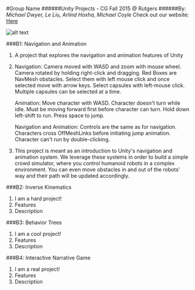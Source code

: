 #Group Name
######Unity Projects - CG Fall 2015 @ Rutgers
######By: *Michael Dwyer, Le Liu, Arlind Hoxha, Michael Coyle*
Check out our website: [Here](https://rocky-brook-2490.herokuapp.com/ "Our Website")

![alt text](teamLogo.png)

###B1: Navigation and Animation
1. A project that explores the navigation and animation features of Unity
2. Navigation:
    Camera moved with WASD and zoom with mouse wheel. Camera rotated by holding right-click
    and dragging.
    Red Boxes are NavMesh obstacles. Select them with left mouse click and once selected
    move with arrow keys.
    Select capsules with left-mouse click. Multiple capsules can be selected at a time.

   Animation:
    Move character with WASD. Character doesn't turn while idle. Must be moving forward
    first before character can turn.
    Hold down left-shift to run.
    Press space to jump.
    
   Navigation and Animation:
    Controls are the same as for navigation. Characters cross OffMeshLinks before initiating
    jump animation. Character can't run by double-clicking.
    
3. This project is meant as an introduction to Unity's navigation and animation system. We leverage these systems in order to build a simple crowd simulator, where you control humanoid robots in a complex environment. You can even move obstacles in and out of the robots' way and their path will be updated accordingly.

###B2: Inverse Kinematics
1. I am a hard project!
2. Features
3. Description

###B3: Behavior Trees
1. I am a cool project!
2. Features
3. Description

###B4: Interactive Narrative Game
1. I am a real project!
2. Features
3. Description
